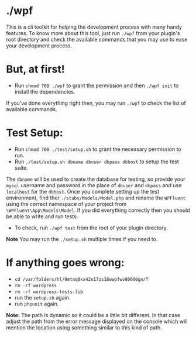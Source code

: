 # ./wpf

This is a cli toolkit for helping the development process with many handy features. To know more about this tool, just run `./wpf` from your plugin's root directory and check the available commands that you may use to ease your development process.

# But, at first!

- Run `chmod 700 ./wpf` to grant the permission and then `./wpf init` to install the dependencies.

If you've done everything right then, you may run `./wpf` to check the list of available commands.

# Test Setup:

- Run `chmod 700 ./test/setup.sh` to grant the necessary permission to run.
- Run `./test/setup.sh dbname dbuser dbpass dbhost` to setup the test suite.

The `dbname` will be used to create the database for testing, so provide your `mysql` username and password in the place of `dbuser` and `dbpass` and use `localhost` for the `dbhost`. Once you complete setting up the test environment, find ther `./stubs/Models/Model.php` and rename the `WPFluent` using the correct namespace of your project from `\WPFluent\App\Models\Model`. If
you did everything correctly then you should be able to write and run tests.

- To check, run `./wpf test` from the root of your plugin directory.

**Note** You may run the `./setup.sh` multiple times if you need to.

# If anything goes wrong:

- `cd /var/folders/hl/9mtnq0xx42n17zs18wwpfwv80000gn/T`
- `rm -rf wordpress`
- `rm -rf wordpress-tests-lib`
- run the `setup.sh` again.
- run `phpunit` again.

**Note:** The path is dynamic so it could be a little bit different. In that case adjust the path from the error message displayed on the console which will mention the location using something similar to this kind of path.
